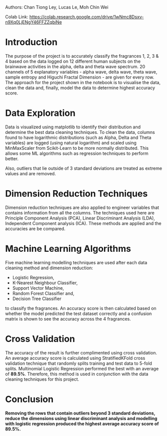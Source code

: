 Authors: Chan Tiong Ley, Lucas Le, Moh Chin Wei

Colab Link: https://colab.research.google.com/drive/1wNmc8Dsxv-n9Xq0LjENgY46FFZZqbiNe


# Introduction

The purpose of the project is to accurately classify the fragrances 1, 2, 3 & 4 based on the data logged on 12 different human subjects on the brainwave activities in the alpha, delta and theta wave spectrum. 20 channels of 5 explanatory variables - alpha wave, delta wave, theta wave, sample entropy and Higuchi Fractal Dimension - are given for every row. The approach for the project shown in the notebook is to visualise the data, clean the data and, finally, model the data to determine highest accuracy score.

# Data Exploration

Data is visualized using matplotlib to identify their distribution and determine the best data cleaning techniques. To clean the data, columns found to have logarithmic distributions (such as Alpha, Delta and Theta variables) are logged (using natural logarithm) and scaled using MinMaxScaler from Scikit-Learn to be more normally distributed. This allows some ML algorithms such as regression techniques to perform better.

Also, outliers that lie outside of 3 standard deviations are treated as extreme values and are removed.

# Dimension Reduction Techniques

Dimension reduction techniques are also applied to engineer variables that contains information from all the columns. The techniques used here are Principle Component Analysis (PCA), Linear Discriminant Analysis (LDA), Independent Component analysis (ICA). These methods are applied and the accuracies are be compared.

# Machine Learning Algorithms

Five machine learning modelling techniques are used after each data cleaning method and dimension reduction:

-   Logistic Regression,
-   K-Nearest Neighbour Classifier,
-   Support Vector Machine,
-   Random Forest Classifier and,
-   Decision Tree Classifier

to classify the fragrances. An accuracy score is then calculated based on whether the model predicted the test dataset correctly and a confusion matrix is shown to see the accuracy across the 4 fragrances.

# Cross Validation

The accuracy of the result is further complimented using cross validation. An average accuracy score is calculated using StratifiedKFold cross validation technique that randomly splits training and test data to 5-fold splits. Multinomial Logistic Regression performed the best with an average of **89.5%**. Therefore, this method is used in conjunction with the data cleaning techniques for this project.

# Conclusion

**Removing the rows that contain outliers beyond 3 standard deviations, reduce the dimensions using linear discriminant analysis and modelling with logistic regression produced the highest average accuracy score of 89.5%.**
